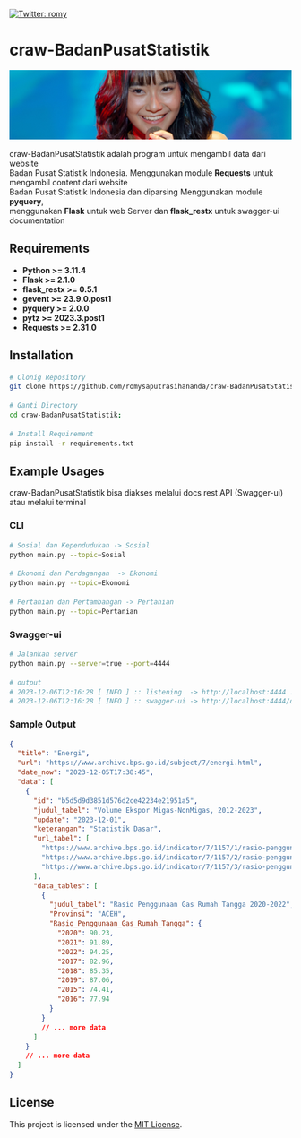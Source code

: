 [![Twitter: romy](https://img.shields.io/twitter/follow/RomySihananda)](https://twitter.com/RomySihananda)

# craw-BadanPusatStatistik

![](https://raw.githubusercontent.com/RomySaputraSihananda/RomySaputraSihananda/main/images/frecrop.jpeg)

craw-BadanPusatStatistik adalah program untuk mengambil data dari website </br>Badan Pusat Statistik Indonesia. Menggunakan module **Requests** untuk mengambil content dari website</br> Badan Pusat Statistik Indonesia dan diparsing Menggunakan module **pyquery**,</br> menggunakan **Flask** untuk web Server dan **flask_restx** untuk swagger-ui documentation

## Requirements

- **Python >= 3.11.4**
- **Flask >= 2.1.0**
- **flask_restx >= 0.5.1**
- **gevent >= 23.9.0.post1**
- **pyquery >= 2.0.0**
- **pytz >= 2023.3.post1**
- **Requests >= 2.31.0**

## Installation

```sh
# Clonig Repository
git clone https://github.com/romysaputrasihananda/craw-BadanPusatStatistik

# Ganti Directory
cd craw-BadanPusatStatistik;

# Install Requirement
pip install -r requirements.txt
```

## Example Usages

craw-BadanPusatStatistik bisa diakses melalui docs rest API (Swagger-ui) atau melalui terminal

### CLI

```sh
# Sosial dan Kependudukan -> Sosial
python main.py --topic=Sosial

# Ekonomi dan Perdagangan  -> Ekonomi
python main.py --topic=Ekonomi

# Pertanian dan Pertambangan -> Pertanian
python main.py --topic=Pertanian
```

### Swagger-ui

```sh
# Jalankan server
python main.py --server=true --port=4444

# output
# 2023-12-06T12:16:28 [ INFO ] :: listening  -> http://localhost:4444 ....
# 2023-12-06T12:16:28 [ INFO ] :: swagger-ui -> http://localhost:4444/docs ....
```

### Sample Output

```json
{
  "title": "Energi",
  "url": "https://www.archive.bps.go.id/subject/7/energi.html",
  "date_now": "2023-12-05T17:38:45",
  "data": [
    {
      "id": "b5d5d9d3851d576d2ce42234e21951a5",
      "judul_tabel": "Volume Ekspor Migas-NonMigas, 2012-2023",
      "update": "2023-12-01",
      "keterangan": "Statistik Dasar",
      "url_tabel": [
        "https://www.archive.bps.go.id/indicator/7/1157/1/rasio-penggunaan-gas-rumah-tangga.html",
        "https://www.archive.bps.go.id/indicator/7/1157/2/rasio-penggunaan-gas-rumah-tangga.html",
        "https://www.archive.bps.go.id/indicator/7/1157/3/rasio-penggunaan-gas-rumah-tangga.html"
      ],
      "data_tables": [
        {
          "judul_tabel": "Rasio Penggunaan Gas Rumah Tangga 2020-2022",
          "Provinsi": "ACEH",
          "Rasio_Penggunaan_Gas_Rumah_Tangga": {
            "2020": 90.23,
            "2021": 91.89,
            "2022": 94.25,
            "2017": 82.96,
            "2018": 85.35,
            "2019": 87.06,
            "2015": 74.41,
            "2016": 77.94
          }
        }
        // ... more data
      ]
    }
    // ... more data
  ]
}
```

## License

This project is licensed under the [MIT License](LICENSE).
